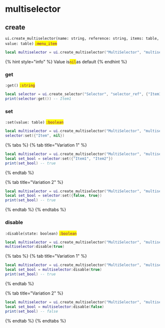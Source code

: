 # multiselector

## create

`ui.create_multiselector(name: string, reference: string, items: table, value: table)` <mark style="color:purple;">`:menu_item`</mark>

```lua
local multiselector = ui.create_multiselector("MultiSelector", "multiselector_ref", {"Item1", "Item2"})
```

{% hint style="info" %}
Value is<mark style="color:purple;">`nil`</mark>as default
{% endhint %}

### get

`:get()` <mark style="color:purple;">`:string`</mark>

```lua
local selector = ui.create_selector("Selector", "selector_ref", {"Item1", "Item2"})
print(selector:get()) -- Item1
```

### set

`:set(value: table)` <mark style="color:purple;">`:boolean`</mark>

```lua
local multiselector = ui.create_multiselector("MultiSelector", "multiselector_ref", {"Item1", "Item2"})
selector:set({"Item", nil})
```

{% tabs %}
{% tab title="Variation 1" %}
```lua
local multiselector = ui.create_multiselector("MultiSelector", "multiselector_ref", {"Item1", "Item2"})
local set_bool = selector:set({"Item1", "Item2"})
print(set_bool) -- true
```
{% endtab %}

{% tab title="Variation 2" %}
```lua
local multiselector = ui.create_multiselector("MultiSelector", "multiselector_ref", {"Item1", "Item2"})
local set_bool = selector:set({false, true})
print(set_bool) -- true
```
{% endtab %}
{% endtabs %}

### disable

`:disable(state: boolean)` <mark style="color:purple;">`:boolean`</mark>

```lua
local multiselector = ui.create_multiselector("MultiSelector", "multiselector_ref", {"Item1", "Item2"})
multiselector:disable(true)
```

{% tabs %}
{% tab title="Variation 1" %}
```lua
local multiselector = ui.create_multiselector("MultiSelector", "multiselector_ref", {"Item1", "Item2"})
local set_bool = multiselector:disable(true)
print(set_bool) -- true
```
{% endtab %}

{% tab title="Variation 2" %}
```lua
local multiselector = ui.create_multiselector("MultiSelector", "multiselector_ref", {"Item1", "Item2"})
local set_bool = multiselector:disable(false)
print(set_bool) -- false
```
{% endtab %}
{% endtabs %}
